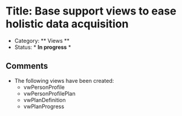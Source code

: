 # Title: Base support views to ease holistic data acquisition
- Category: ** Views **
- Status: * **In progress** *

## Comments
- The following views have been created:
  - vwPersonProfile
  - vwPersonProfilePlan
  - vwPlanDefinition
  - vwPlanProgress
